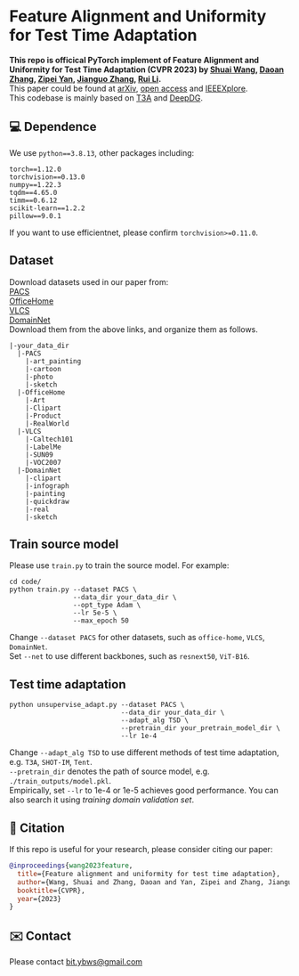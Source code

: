 # Feature Alignment and Uniformity for Test Time Adaptation
__This repo is officical PyTorch implement of Feature Alignment and Uniformity for Test Time Adaptation (CVPR 2023) by [Shuai Wang](https://scholar.google.com/citations?user=UbGMEyQAAAAJ&hl=en), [Daoan Zhang](https://dwan.ch/), [Zipei Yan](https://yanzipei.github.io/), [Jianguo Zhang](https://scholar.google.com/citations?user=ypSmZtIAAAAJ&hl=en), [Rui Li](https://scholar.google.com/citations?user=zTByNnsAAAAJ&hl=en&oi=ao).__  
This paper could be found at [arXiv](https://arxiv.org/abs/2303.10902), [open access](https://openaccess.thecvf.com/content/CVPR2023/html/Wang_Feature_Alignment_and_Uniformity_for_Test_Time_Adaptation_CVPR_2023_paper.html) and [IEEEXplore](https://ieeexplore.ieee.org/document/10203978).  
This codebase is mainly based on [T3A](https://github.com/matsuolab/T3A) and [DeepDG](https://github.com/jindongwang/transferlearning/tree/master/code/DeepDG).  
## 💻 Dependence
We use `python==3.8.13`, other packages including:
```
torch==1.12.0
torchvision==0.13.0
numpy==1.22.3
tqdm==4.65.0
timm==0.6.12
scikit-learn==1.2.2 
pillow==9.0.1
```
If you want to use efficientnet, please confirm `torchvision>=0.11.0`.
## Dataset
Download datasets used in our paper from:  
[PACS](https://drive.google.com/uc?id=1JFr8f805nMUelQWWmfnJR3y4_SYoN5Pd)  
[OfficeHome](https://drive.google.com/uc?id=1uY0pj7oFsjMxRwaD3Sxy0jgel0fsYXLC)  
[VLCS](https://drive.google.com/uc?id=1skwblH1_okBwxWxmRsp9_qi15hyPpxg8)  
[DomainNet](http://ai.bu.edu/M3SDA/)  
Download them from the above links, and organize them as follows.  
```
|-your_data_dir
  |-PACS
    |-art_painting
    |-cartoon
    |-photo
    |-sketch
  |-OfficeHome
    |-Art
    |-Clipart
    |-Product
    |-RealWorld
  |-VLCS
    |-Caltech101
    |-LabelMe
    |-SUN09
    |-VOC2007
  |-DomainNet
    |-clipart
    |-infograph
    |-painting
    |-quickdraw
    |-real
    |-sketch
```
## Train source model
Please use `train.py` to train the source model. For example:
```
cd code/
python train.py --dataset PACS \
                --data_dir your_data_dir \
                --opt_type Adam \
                --lr 5e-5 \
                --max_epoch 50
```
Change `--dataset PACS` for other datasets, such as `office-home`, `VLCS`, `DomainNet`.  
Set `--net` to use different backbones, such as `resnext50`, `ViT-B16`.
## Test time adaptation
```
python unsupervise_adapt.py --dataset PACS \
                            --data_dir your_data_dir \
                            --adapt_alg TSD \ 
                            --pretrain_dir your_pretrain_model_dir \
                            --lr 1e-4
```
Change `--adapt_alg TSD` to use different methods of test time adaptation, e.g. `T3A`, `SHOT-IM`, `Tent`.  
`--pretrain_dir` denotes the path of source model, e.g. `./train_outputs/model.pkl`.  
Empirically, set `--lr` to 1e-4 or 1e-5 achieves good performance.
You can also search it using _training domain validation set_.
## 📝 Citation
If this repo is useful for your research, please consider citing our paper:
```bibtex
@inproceedings{wang2023feature,
  title={Feature alignment and uniformity for test time adaptation},
  author={Wang, Shuai and Zhang, Daoan and Yan, Zipei and Zhang, Jianguo and Li, Rui},
  booktitle={CVPR},
  year={2023}
}
```
## ✉️ Contact
Please contact bit.ybws@gmail.com

